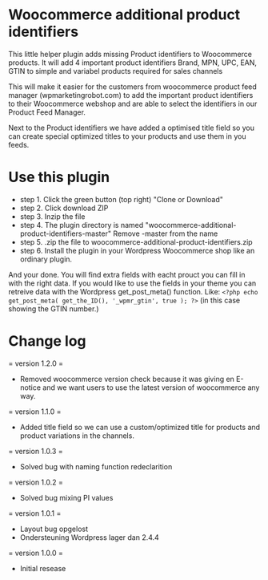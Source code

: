 # Woocommerce additional product identifiers
This little helper plugin adds missing Product identifiers to Woocommerce products. It will add 4 important product identifiers Brand, MPN, UPC, EAN, GTIN to simple and variabel products required for sales channels

This will make it easier for the customers from woocommerce product feed manager (wpmarketingrobot.com) to add the important product identifiers to their Woocommerce webshop and are able to select the identifiers in our Product Feed Manager.

Next to the Product identifiers we have added a optimised title field so you can create special optimized titles to your products and use them in you feeds.

# Use this plugin
* step 1. Click the green button (top right) "Clone or Download"
* step 2. Click download ZIP
* step 3. Inzip the file
* step 4. The plugin directory is named "woocommerce-additional-product-identifiers-master" Remove -master from the name
* step 5. .zip the file to woocommerce-additional-product-identifiers.zip
* step 6. Install the plugin in your Wordpress Woocommerce shop like an ordinary plugin. 

And your done. You will find extra fields with eacht prouct you can fill in with the right data.
If you would like to use the fields in your theme you can retreive data with the Wordpress get_post_meta() function.
Like: `<?php echo get_post_meta( get_the_ID(), '_wpmr_gtin', true ); ?>` (in this case showing the GTIN number.)

# Change log
= version 1.2.0 = 
* Removed woocommerce version check because it was giving en E-notice and we want users to use the latest version of woocommerce any way.

= version 1.1.0 =
* Added title field so we can use a custom/optimized title for products and product variations in the channels.

= version 1.0.3 = 
* Solved bug with naming function redeclarition

= version 1.0.2 = 
* Solved bug mixing PI values
	
= version 1.0.1 = 
* Layout bug opgelost
* Ondersteuning Wordpress lager dan 2.4.4
	
= version 1.0.0 =
* Initial resease
